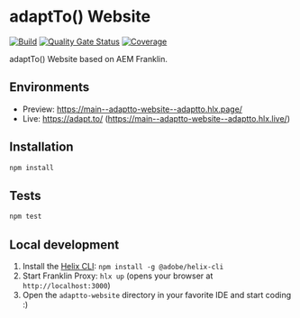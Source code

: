# adaptTo() Website

[![Build](https://github.com/adaptto/adaptto-website/workflows/Build/badge.svg?branch=develop)](https://github.com/adaptto/adaptto-website/actions?query=workflow%3ABuild+branch%3Adevelop)
[![Quality Gate Status](https://sonarcloud.io/api/project_badges/measure?project=adaptto_adaptto-website&metric=alert_status)](https://sonarcloud.io/summary/new_code?id=adaptto_adaptto-website) [![Coverage](https://sonarcloud.io/api/project_badges/measure?project=adaptto_adaptto-website&metric=coverage)](https://sonarcloud.io/summary/new_code?id=adaptto_adaptto-website)

adaptTo() Website based on AEM Franklin.

## Environments
- Preview: https://main--adaptto-website--adaptto.hlx.page/
- Live: https://adapt.to/ (https://main--adaptto-website--adaptto.hlx.live/)

## Installation

```sh
npm install
```

## Tests

```sh
npm test
```

## Local development

1. Install the [Helix CLI](https://github.com/adobe/helix-cli): `npm install -g @adobe/helix-cli`
2. Start Franklin Proxy: `hlx up` (opens your browser at `http://localhost:3000`)
3. Open the `adaptto-website` directory in your favorite IDE and start coding :)

